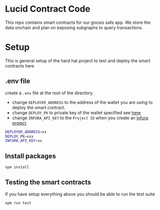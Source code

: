 # Lucid Contract Code


This repo contains smart contracts for our gnosis safe app. We store the data onchain 
and plan on exposing subgraphs to query transactions.


# Setup

This is general setup of the hard hat project to test and deploy the smart contracts here


## .env file

create a `.env` file at the root of the directory. 

* change `DEPLOYER_ADDRESS` to the address of the wallet you are using to deploy the smart contract.
* change `DEPLOY_PK` to private key of the wallet specified see [here](https://metamask.zendesk.com/hc/en-us/articles/360015289632-How-to-Export-an-Account-Private-Key)
* change `INFURA_API_KEY` to the  `Project ID` when you create an [infura project](https://docs.infura.io/infura/create-a-project)

```bash
DEPLOYER_ADDRESS=xx
DEPLOY_PK=xxx
INFURA_API_KEY=xx
```


## Install packages 


```bash
npm install 
```

## Testing the smart contracts

If you have setup everything above you should be able to run the test suite

```bash
npm run test
```


